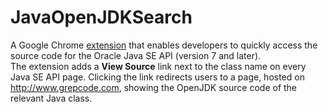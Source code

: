 # JavaOpenJDKSearch
A Google Chrome [extension](https://chrome.google.com/webstore/detail/java-openjdk-search/dhlahpneecapmldiinlhminmdobaifdi) that enables developers to quickly access the source code for the Oracle Java SE API (version 7 and later).  
The extension adds a **View Source** link next to the class name on every Java SE API page. Clicking the link redirects users to a page, hosted on http://www.grepcode.com, showing the OpenJDK source code of the relevant Java class.
